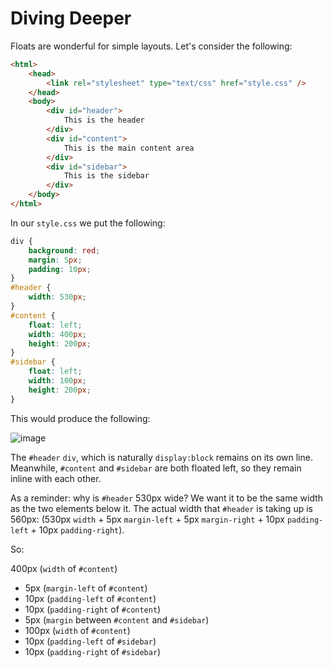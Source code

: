 # Diving Deeper

Floats are wonderful for simple layouts. Let's consider the following:

```html
<html>
	<head>
		<link rel="stylesheet" type="text/css" href="style.css" />
	</head>
	<body>
		<div id="header">
			This is the header
		</div>
		<div id="content">
			This is the main content area
		</div>
		<div id="sidebar">
			This is the sidebar
		</div>
	</body>
</html>	
```

In our `style.css` we put the following:

```css
div {
	background: red;
	margin: 5px;
	padding: 10px;
}
#header {
	width: 530px;
}
#content {
	float: left;
	width: 400px;
	height: 200px;
}
#sidebar {
	float: left;
	width: 100px;
	height: 200px;
}
```
This would produce the following:

![image](http://i.imgur.com/vLo5ITK.png)

The `#header` `div`, which is naturally `display:block` remains on its own line. Meanwhile, `#content` and `#sidebar` are both floated left, so they remain inline with each other.

As a reminder: why is `#header` 530px wide? We want it to be the same width as the two elements below it. The actual width that `#header` is taking up is 560px: (530px `width` + 5px `margin-left` + 5px `margin-right` + 10px `padding-left` + 10px `padding-right`).

So: 

400px (`width` of `#content`) 
+ 5px (`margin-left` of `#content`) 
+ 10px (`padding-left` of `#content`) 
+ 10px (`padding-right` of `#content`) 
+ 5px (`margin` between `#content` and `#sidebar`) 
+ 100px (`width` of `#content`) 
+ 10px (`padding-left` of `#sidebar`) 
+ 10px (`padding-right` of `#sidebar`)